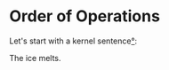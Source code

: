 # Order of Operations

Let's start with a kernel sentence[°](https://www.thoughtco.com/kernel-sentence-transformational-grammar-1691091):

The ice melts. 
